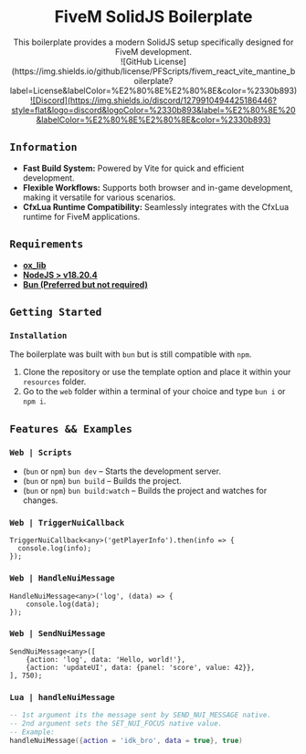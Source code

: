 <h1 align='center'>
  FiveM SolidJS Boilerplate
</h1>

<div align="center">
  This boilerplate provides a modern SolidJS setup specifically designed for FiveM development.
</div>

<div align='center'>
  ![GitHub License](https://img.shields.io/github/license/PFScripts/fivem_react_vite_mantine_boilerplate?label=License&labelColor=%E2%80%8E%E2%80%8E&color=%2330b893)
  <a href='https://discord.gg/QhMmyx8xsE'>
    ![Discord](https://img.shields.io/discord/1279910494425186446?style=flat&logo=discord&logoColor=%2330b893&label=%E2%80%8E%20&labelColor=%E2%80%8E%E2%80%8E&color=%2330b893)
  </a>
</div>

## `Information`

* **Fast Build System:** Powered by Vite for quick and efficient development.
* **Flexible Workflows:** Supports both browser and in-game development, making it versatile for various scenarios.
* **CfxLua Runtime Compatibility:** Seamlessly integrates with the CfxLua runtime for FiveM applications.

## `Requirements`

- [**ox_lib**](https://github.com/overextended/ox_lib/releases/latest)
- [**NodeJS > v18.20.4**](https://nodejs.org/en/)
- [**Bun (Preferred but not required)**](https://bun.sh/)

## `Getting Started`

### `Installation`

The boilerplate was built with `bun` but is still compatible with `npm`.

1. Clone the repository or use the template option and place it within your `resources` folder.
2. Go to the `web` folder within a terminal of your choice and type `bun i` or `npm i`.

## `Features && Examples` 

### `Web | Scripts`

* (`bun` or `npm`) `bun dev` – Starts the development server.
* (`bun` or `npm`) `bun build` – Builds the project.
* (`bun` or `npm`) `bun build:watch` – Builds the project and watches for changes.

### `Web | TriggerNuiCallback`

```tsx
TriggerNuiCallback<any>('getPlayerInfo').then(info => {
  console.log(info);
});
```

### `Web | HandleNuiMessage`

```tsx
HandleNuiMessage<any>('log', (data) => {
    console.log(data);
});
```

### `Web | SendNuiMessage`

```tsx
SendNuiMessage<any>([
    {action: 'log', data: 'Hello, world!'},
    {action: 'updateUI', data: {panel: 'score', value: 42}},
], 750);
```

### `Lua | handleNuiMessage`

```lua
-- 1st argument its the message sent by SEND_NUI_MESSAGE native.
-- 2nd argument sets the SET_NUI_FOCUS native value. 
-- Example:
handleNuiMessage({action = 'idk_bro', data = true}, true)
```
